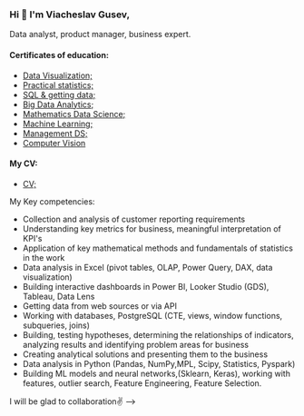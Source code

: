 ### Hi 👋 I'm Viacheslav Gusev,
Data analyst, product manager, business expert.

#### Certificates of education:
- [Data Visualization;](https://github.com/VyacheslavGusev/VyacheslavGusev/blob/main/Certificates%20of%20training/certificate%20data%20visualization.pdf)
- [Practical statistics;](https://github.com/VyacheslavGusev/VyacheslavGusev/blob/main/Certificates%20of%20training/certificate%20practical%20statistics.pdf)
- [SQL & getting data;](https://github.com/VyacheslavGusev/VyacheslavGusev/blob/main/Certificates%20of%20training/certificate%20SQL.pdf)
- [Big Data Analytics;](https://github.com/VyacheslavGusev/VyacheslavGusev/blob/main/Certificates%20of%20training/certificate%20big%20data%20analytics.pdf)
- [Mathematics Data Science;](https://github.com/VyacheslavGusev/VyacheslavGusev/blob/main/Certificates%20of%20training/certificate%20Mathematics%20Data%20Science.pdf)
- [Machine Learning;](https://github.com/VyacheslavGusev/VyacheslavGusev/blob/main/Certificates%20of%20training/certificate%20ML.pdf)
- [Management DS;](https://github.com/VyacheslavGusev/VyacheslavGusev/blob/main/Certificates%20of%20training/managment%20DS.pdf)
- [Computer Vision](https://github.com/VyacheslavGusev/VyacheslavGusev/blob/main/Certificates%20of%20training/certificate%20CV.pdf)
#### My CV:
- [CV;](https://github.com/VyacheslavGusev/VyacheslavGusev/blob/main/CV_Data_Scientist.pdf)

My Key competencies:
- Collection and analysis of customer reporting requirements
- Understanding key metrics for business, meaningful interpretation of KPI's 
- Application of key mathematical methods and fundamentals of statistics in the work
- Data analysis in Excel (pivot tables, OLAP, Power Query, DAX, data visualization)
- Building interactive dashboards in Power BI, Looker Studio (GDS), Tableau, Data Lens
- Getting data from web sources or via API
- Working with databases, PostgreSQL (CTE, views, window functions, subqueries, joins)
- Building, testing hypotheses, determining the relationships of indicators, analyzing results and identifying problem areas for business
- Creating analytical solutions and presenting them to the business
- Data analysis in Python (Pandas, NumPy,MPL, Scipy, Statistics, Pyspark)
- Building ML models and neural networks,(Sklearn, Keras), working with features, outlier search, Feature Engineering, Feature Selection.

I will be glad to collaboration✌️
-->
